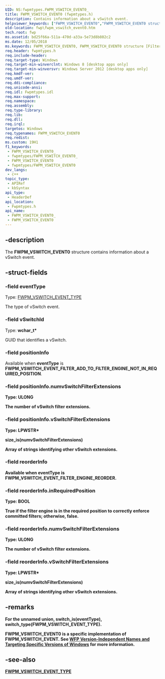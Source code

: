 ```yaml
---
UID: NS:fwpmtypes.FWPM_VSWITCH_EVENT0_
title: FWPM_VSWITCH_EVENT0 (fwpmtypes.h)
description: Contains information about a vSwitch event.
helpviewer_keywords: ["FWPM_VSWITCH_EVENT0","FWPM_VSWITCH_EVENT0 structure [Filtering]","fwp.fwpm_vswitch_event0","fwpmtypes/FWPM_VSWITCH_EVENT0"]
old-location: fwp\fwpm_vswitch_event0.htm
tech.root: fwp
ms.assetid: bd25f66a-511a-470d-a33a-5e73d8b802c2
ms.date: 12/05/2018
ms.keywords: FWPM_VSWITCH_EVENT0, FWPM_VSWITCH_EVENT0 structure [Filtering], fwp.fwpm_vswitch_event0, fwpmtypes/FWPM_VSWITCH_EVENT0
req.header: fwpmtypes.h
req.include-header: 
req.target-type: Windows
req.target-min-winverclnt: Windows 8 [desktop apps only]
req.target-min-winversvr: Windows Server 2012 [desktop apps only]
req.kmdf-ver: 
req.umdf-ver: 
req.ddi-compliance: 
req.unicode-ansi: 
req.idl: Fwpmtypes.idl
req.max-support: 
req.namespace: 
req.assembly: 
req.type-library: 
req.lib: 
req.dll: 
req.irql: 
targetos: Windows
req.typenames: FWPM_VSWITCH_EVENT0
req.redist: 
ms.custom: 19H1
f1_keywords:
 - FWPM_VSWITCH_EVENT0_
 - fwpmtypes/FWPM_VSWITCH_EVENT0_
 - FWPM_VSWITCH_EVENT0
 - fwpmtypes/FWPM_VSWITCH_EVENT0
dev_langs:
 - c++
topic_type:
 - APIRef
 - kbSyntax
api_type:
 - HeaderDef
api_location:
 - Fwpmtypes.h
api_name:
 - FWPM_VSWITCH_EVENT0_
 - FWPM_VSWITCH_EVENT0
---
```


## -description

The <b>FWPM_VSWITCH_EVENT0</b> structure contains information about a vSwitch event.

## -struct-fields

### -field eventType

Type: [FWPM_VSWITCH_EVENT_TYPE](/windows/desktop/api/fwpmtypes/ne-fwpmtypes-fwpm_vswitch_event_type)</b>

The type of vSwitch event.

### -field vSwitchId

Type: <b>wchar_t*</b>

GUID that identifies a vSwitch.

### -field positionInfo

Available when <b>eventType</b> is <b>FWPM_VSWITCH_EVENT_FILTER_ADD_TO_FILTER_ENGINE_NOT_IN_REQUIRED_POSITION</b>.

### -field positionInfo.numvSwitchFilterExtensions

<b>Type: <b>ULONG</b>

The number of vSwitch filter extensions.

### -field positionInfo.vSwitchFilterExtensions

<b>Type: <b>LPWSTR*</b>

size_is(numvSwitchFilterExtensions)

Array of strings identifying other vSwitch extensions.

### -field reorderInfo

Available when <b>eventType</b> is <b>FWPM_VSWITCH_EVENT_FILTER_ENGINE_REORDER</b>.

### -field reorderInfo.inRequiredPosition

<b>Type: <b>BOOL</b>

True if the filter engine is in the required position to correctly enforce committed filters; otherwise, false.

### -field reorderInfo.numvSwitchFilterExtensions

<b>Type: <b>ULONG</b>

The number of vSwitch filter extensions.

### -field reorderInfo.vSwitchFilterExtensions

<b>Type: <b>LPWSTR*</b>

size_is(numvSwitchFilterExtensions)

Array of strings identifying other vSwitch extensions.

## -remarks

For the unnamed union, switch_is(eventType), switch_type(FWPM_VSWITCH_EVENT_TYPE).

<b>FWPM_VSWITCH_EVENT0</b> is a specific implementation of FWPM_VSWITCH_EVENT. See <a href="/windows/desktop/FWP/wfp-version-independent-names-and-targeting-specific-versions-of-windows">WFP Version-Independent Names and Targeting Specific Versions of Windows</a> for more information.

## -see-also

[FWPM_VSWITCH_EVENT_TYPE](/windows/desktop/api/fwpmtypes/ne-fwpmtypes-fwpm_vswitch_event_type)


